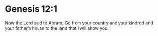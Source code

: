 # Genesis 12:1

Now the Lord said to Abram, Go from your country and your kindred and your father’s house to the land that I will show you.
